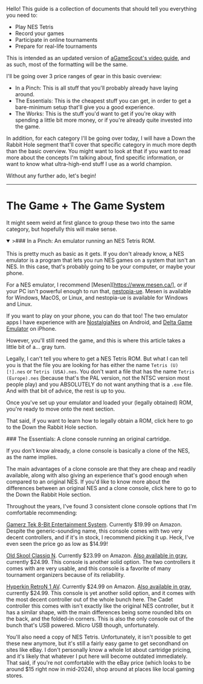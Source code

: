 Hello! This guide is a collection of documents that should tell you everything you need to:

- Play NES Tetris
- Record your games
- Participate in online tournaments
- Prepare for real-life tournaments

This is intended as an updated version of [aGameScout's video guide](https://www.youtube.com/watch?v=kH5C7UDI8TI), and as such, most of the formatting will be the same.

I'll be going over 3 price ranges of gear in this basic overview:
- In a Pinch: This is all stuff that you'll probably already have laying around.
- The Essentials: This is the cheapest stuff you can get, in order to get a bare-minimum setup that'll give you a good experience.
- The Works: This is the stuff you'd want to get if you're okay with spending a little bit more money, or if you're already quite invested into the game.

In addition, for each category I'll be going over today, I will have a Down the Rabbit Hole segment that'll cover that specific category in much more depth than the basic overview. You might want to look at that if you want to read more about the concepts I'm talking about, find specific information, or want to know what ultra-high-end stuff I use as a world champion.

Without any further ado, let's begin!

---
# The Game + The Game System

It might seem weird at first glance to group these two into the same category, but hopefully this will make sense.

<details open>
  <summary>>### In a Pinch: An emulator running an NES Tetris ROM.</summary>
<br>
This is pretty much as basic as it gets. If you don't already know, a NES emulator is a program that lets you run NES games on a system that isn't an NES. In this case, that's probably going to be your computer, or maybe your phone.

For a NES emulator, I recommend [Mesen][https://www.mesen.ca/], or if your PC isn't powerful enough to run that, [nestopia-ue](http://0ldsk00l.ca/nestopia/). Mesen is available for Windows, MacOS, or Linux, and nestopia-ue is available for Windows and Linux.

If you want to play on your phone, you can do that too! The two emulator apps I have experience with are [NostalgiaNes](https://play.google.com/store/apps/details?id=com.nostalgiaemulators.neslite&hl=en_US) on Android, and [Delta Game Emulator](https://apps.apple.com/us/app/delta-game-emulator/id1048524688) on iPhone.

However, you'll still need the game, and this is where this article takes a little bit of a... gray turn.

Legally, I can't tell you where to get a NES Tetris ROM. But what I can tell you is that the file you are looking for has either the name `Tetris (U) [!].nes` or `Tetris (USA).nes`. You don't want a file that has the name `Tetris (Europe).nes` (because that's the PAL version, not the NTSC version most people play) and you ABSOLUTELY do not want anything that is a `.exe` file. And with that bit of advice, the rest is up to you.

Once you've set up your emulator and loaded your (legally obtained) ROM, you're ready to move onto the next section.

That said, if you want to learn how to legally obtain a ROM, click here to go to the Down the Rabbit Hole section.
</details>
### The Essentials: A clone console running an original cartridge.

If you don't know already, a clone console is basically a clone of the NES, as the name implies. 

The main advantages of a clone console are that they are cheap and readily available, along with also giving an experience that's good enough when compared to an original NES. If you'd like to know more about the differences between an original NES and a clone console, click here to go to the Down the Rabbit Hole section.

Throughout the years, I've found 3 consistent clone console options that I'm comfortable recommending:

[Gamerz Tek 8-Bit Entertainment System](https://www.amazon.com/8-Bit-Entertainment-System-Nintendo/dp/B0161N7J2G). Currently $19.99 on Amazon. 
Despite the generic-sounding name, this console comes with two very decent controllers, and if it's in stock, I recommend picking it up. Heck, I've even seen the price go as low as $14.99!

[Old Skool Classiq N](https://www.amazon.com/Skool-CLASSIQ-Console-Compatible-NES-Nintendo/dp/B07KDVMFBY). Currently $23.99 on Amazon. [Also available in gray](https://www.amazon.com/Skool-CLASSIQ-Console-Compatible-NES-Nintendo/dp/B07KDTLY7B), currently $24.99.
This console is another solid option. The two controllers it comes with are very usable, and this console is a favorite of many tournament organizers because of its reliability.

[Hyperkin RetroN 1 AV](https://www.amazon.com/Hyperkin-RetroN-Console-nintendo-entertainment-system/dp/B08ZD8QZGQ). Currently $24.99 on Amazon. [Also available in gray](https://www.amazon.com/Hyperkin-RetroN-Console-nintendo-entertainment-system/dp/B08ZCYK9SH), currently $24.99.
This console is yet another solid option, and it comes with the most decent controller out of the whole bunch here. 
The Cadet controller this comes with isn't exactly like the original NES controller, but it has a similar shape, with the main differences being some rounded bits on the back, and the folded-in corners. 
This is also the only console out of the bunch that's USB powered. Micro USB though, unfortunately.

You'll also need a copy of NES Tetris. Unfortunately, it isn't possible to get these new anymore, but it's still a fairly easy game to get secondhand on sites like eBay. 
I don't personally know a whole lot about cartridge pricing, and it's likely that whatever I put here will become outdated immediately. That said, if you're not comfortable with the eBay price (which looks to be around $15 right now in mid-2024), shop around at places like local gaming stores. 
